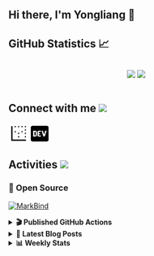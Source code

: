 ## Hi there, I'm Yongliang 👋 

## GitHub Statistics :chart_with_upwards_trend:
<div align="center">
<div style="display: flex; align-items: center; justify-content: center;">

[![](https://github-readme-stats.vercel.app/api?username=tlylt&show_icons=true&theme=tokyonight&hide_border=true&locale=en)](https://github.com/tlylt)
[![](https://github-readme-streak-stats.herokuapp.com/?user=tlylt&theme=tokyonight&hide_border=true)](https://github.com/tlylt)
</div>
</div>

## Connect with me <img src="https://media.giphy.com/media/2wh5K5yE3ulp3xgYcG/giphy-downsized.gif" width="30">

<a href="https://www.yongliangliu.com/" target="_blank"><img align="center" src="static/site-icon.png" alt="yongliangliu.com" height="40" width="40" /></a>
<a href="https://dev.to/tlylt" target="_blank"><img align="center" src="static/dev-badge.svg" alt="dev.to/tlylt" height="35" width="35" /></a>

## Activities <img src="https://media.giphy.com/media/WUlplcMpOCEmTGBtBW/giphy.gif" width="30">

### 🔭 Open Source

[![MarkBind](https://github-readme-stats.vercel.app/api/pin/?username=markbind&repo=markbind)](https://github.com/MarkBind/markbind)

<details>
<summary> <b>🎬 Published GitHub Actions </b> </summary>

[![install-graphviz](https://github-readme-stats.vercel.app/api/pin/?username=tlylt&repo=install-graphviz)](https://github.com/tlylt/install-graphviz)

[![reposense-action](https://github-readme-stats.vercel.app/api/pin/?username=tlylt&repo=reposense-action)](https://github.com/tlylt/reposense-action)

[![markbin-action](https://github-readme-stats.vercel.app/api/pin/?username=markbind&repo=markbind-action)](https://github.com/MarkBind/markbind-action)

</details>

<details>
<summary> <b>📕 Latest Blog Posts</b> </summary>

<!-- BLOG-POST-LIST:START -->
- [Open Source Software &lpar;OSS&rpar; Developer Journey](https://www.yongliangliu.com/blog/oss-dev-logs/)
- [Crossing abstraction barrier between parent and child class](https://www.yongliangliu.com/blog/cross-abstraction-barrier-between-parent-child/)
- [Intermediate GitHub CI Workflow Walk Through](https://www.yongliangliu.com/blog/intermediate-github-ci-workflow-walk-through/)
- [RooFind](https://www.yongliangliu.com/blog/roofind/)
- [Prove that the problem of determining whether a graph is connected is evasive](https://www.yongliangliu.com/blog/prove-graph-check-connected-evasive/)
<!-- BLOG-POST-LIST:END -->

</details>

<details>
<summary> <b>📊 Weekly Stats</b> </summary>

<!--START_SECTION:waka-->
![Code Time](http://img.shields.io/badge/Code%20Time-509%20hrs%208%20mins-blue)

**🐱 My GitHub Data** 

> 🏆 4,114 Contributions in the Year 2022
 > 
> 📦 301.5 kB Used in GitHub's Storage 
 > 
> 🚫 Not Opted to Hire
 > 
> 📜 124 Public Repositories 
 > 
> 🔑 25 Private Repositories  
 > 
**I'm an Early 🐤** 

```text
🌞 Morning    347 commits    ██████░░░░░░░░░░░░░░░░░░░   26.55% 
🌆 Daytime    358 commits    ██████░░░░░░░░░░░░░░░░░░░   27.39% 
🌃 Evening    495 commits    █████████░░░░░░░░░░░░░░░░   37.87% 
🌙 Night      107 commits    ██░░░░░░░░░░░░░░░░░░░░░░░   8.19%

```
📅 **I'm Most Productive on Friday** 

```text
Monday       177 commits    ███░░░░░░░░░░░░░░░░░░░░░░   13.54% 
Tuesday      140 commits    ██░░░░░░░░░░░░░░░░░░░░░░░   10.71% 
Wednesday    207 commits    ████░░░░░░░░░░░░░░░░░░░░░   15.84% 
Thursday     193 commits    ███░░░░░░░░░░░░░░░░░░░░░░   14.77% 
Friday       241 commits    ████░░░░░░░░░░░░░░░░░░░░░   18.44% 
Saturday     179 commits    ███░░░░░░░░░░░░░░░░░░░░░░   13.7% 
Sunday       170 commits    ███░░░░░░░░░░░░░░░░░░░░░░   13.01%

```


📊 **This Week I Spent My Time On** 

```text
⌚︎ Time Zone: Asia/Singapore

💬 Programming Languages: 
Markdown                 2 hrs 4 mins        █████████░░░░░░░░░░░░░░░░   38.77% 
JavaScript               1 hr 48 mins        ████████░░░░░░░░░░░░░░░░░   33.9% 
Solidity                 36 mins             ██░░░░░░░░░░░░░░░░░░░░░░░   11.45% 
JSON                     17 mins             █░░░░░░░░░░░░░░░░░░░░░░░░   5.56% 
YAML                     6 mins              ░░░░░░░░░░░░░░░░░░░░░░░░░   2.0%

```


 Last Updated on 12/10/2022 01:03:59 UTC
<!--END_SECTION:waka-->

</details>

